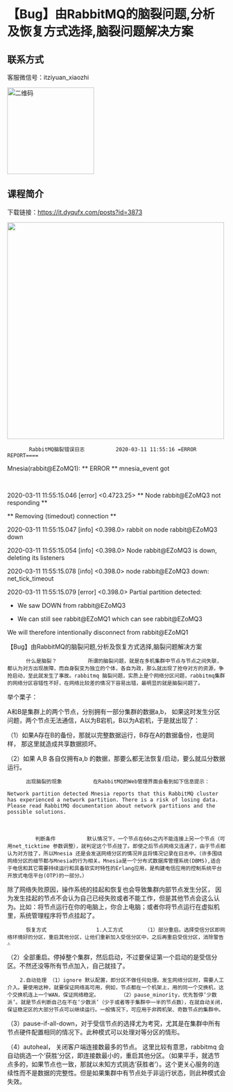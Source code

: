 # 【Bug】由RabbitMQ的脑裂问题,分析及恢复方式选择,脑裂问题解决方案

## 联系方式

客服微信号：itziyuan_xiaozhi

<img src="https://ziyuanyun.oss-cn-guangzhou.aliyuncs.com/common/20240614073449/666b82192834a.jpg" width="200" height="200" alt="二维码">

## 课程简介

下载链接：https://it.dyqufx.com/posts?id=3873

<img src="https://ziyuanyun.oss-cn-guangzhou.aliyuncs.com/yun/20240515185403/6644944b2b1b9.jpg" width="500" alt="">

           RabbitMQ脑裂错误日志          2020-03-11 11:55:16 =ERROR REPORT====

 Mnesia(rabbit@EZoMQ1): ** ERROR ** mnesia_event got 

 &nbsp;

 2020-03-11 11:55:15.046 [error] &lt;0.4723.25&gt; ** Node rabbit@EZoMQ3 not responding **

 ** Removing (timedout) connection **

 2020-03-11 11:55:15.047 [info] &lt;0.398.0&gt; rabbit on node rabbit@EZoMQ3 down

 2020-03-11 11:55:15.054 [info] &lt;0.398.0&gt; Node rabbit@EZoMQ3 is down, deleting its listeners

 2020-03-11 11:55:15.078 [info] &lt;0.398.0&gt; node rabbit@EZoMQ3 down: net_tick_timeout

 2020-03-11 11:55:15.079 [error] &lt;0.398.0&gt; Partial partition detected:

 * We saw DOWN from rabbit@EZoMQ3

 * We can still see rabbit@EZoMQ1 which can see rabbit@EZoMQ3

 We will therefore intentionally disconnect from rabbit@EZoMQ1

 【Bug】由RabbitMQ的脑裂问题,分析及恢复方式选择,脑裂问题解决方案



          什么是脑裂？          所谓的脑裂问题，就是在多机集群中节点与节点之间失联，都认为对方出现故障，而自身裂变为独立的个体，各自为政，那么就出现了抢夺对方的资源，争抢启动，至此就发生了事故。rabbitmq 脑裂问题，实质上是个网络分区问题，rabbitmq集群的网络分区容错性不好，在网络比较差的情况下容易出错，最明显的就是脑裂问题了。

 举个栗子：

 A和B是集群上的两个节点，分别拥有一部分集群的数据a,b， 如果这时发生分区问题，两个节点无法通信，A以为B宕机，B以为A宕机，于是就出现了：

 （1）如果A存在B的备份，那就以完整数据运行，B存在A的数据备份，也是同样， 那这里就造成共享数据损坏。

 （2）如果 A,B 各自仅拥有a,b 的数据，那要么都无法恢复/启动，要么就瓜分数据运行。

          出现脑裂的现象          在RabbitMQ的Web管理界面会看到如下信息提示：

    Network partition detected Mnesia reports that this RabbitMQ cluster has experienced a network partition. There is a risk of losing data. Please read RabbitMQ documentation about network partitions and the possible solutions.

  &nbsp;

             判断条件          默认情况下，一个节点在60s之内不能连接上另一个节点（可用net_ticktime 参数调整），就判定这个节点挂了。即使之后节点网络又连通了，由于节点都认为对方挂了，所以Mnesia 还是会发送网络分区的情况并且将情况记录在日志中。（许多围绕网络分区的细节都与Mnesia的行为相关。Mnesia是一个分布式数据库管理系统(DBMS),适合于电信和其它需要持续运行和具备软实时特性的Erlang应用，是构建电信应用的控制系统平台开放式电信平台(OTP)的一部分。）

 除了网络失败原因，操作系统的挂起和恢复也会导致集群内部节点发生分区， 因为发生挂起的节点不会认为自己已经失败或者不能工作，但是其他节点会这么认为。比如：将节点运行在你的电脑上，你合上电脑；或者你将节点运行在虚拟机里，系统管理程序将节点挂起了。

          恢复方式                1.人工方式       （1）部分重启。选择受信分区即网络环境好的分区，重启其他分区，让他们重新加入受信分区中，之后再重启受信分区，消除警告⚠️

 （2）全部重启。停掉整个集群，然后启动，不过要保证第一个启动的是受信分区。不然还没等所有节点加入，自己就挂了。

        2.自动处理 （1）ignore 默认配置，即分区不做任何处理。发生网络分区时，需要人工介入。要使用这种，就要保证网络高可用，例如，节点都在一个机架上，用的同一个交换机，这个交换机连上一个WAN，保证网络稳定。       （2）pause_minority，优先暂停‘少数派’。就是节点判断自己在不在‘少数派’（少于或者等于集群中一半的节点数），在就自动关闭，保证稳定区的大部分节点可以继续运行。一般情况下，可应用于非跨机架、奇数节点的集群中。

 （3）pause-if-all-down，对于受信节点的选择尤为考究，尤其是在集群中所有节点硬件配置相同的情况下。此种模式可以处理对等分区的情形。

 （4）autoheal， 关闭客户端连接数最多的节点。 这里比较有意思，rabbitmq 会自动挑选一个‘获胜’分区，即连接数最小的，重启其他分区。（如果平手，就选节点多的，如果节点也一致，那就以未知方式挑选‘获胜者’）。这个更关心服务的连续性而不是数据的完整性。但是如果集群中有节点处于非运行状态，则此种模式会失效。

 &nbsp;

 &nbsp;

  
